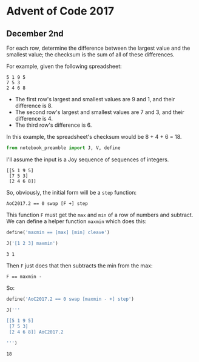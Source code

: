 
# Advent of Code 2017

## December 2nd

For each row, determine the difference between the largest value and the smallest value; the checksum is the sum of all of these differences.

For example, given the following spreadsheet:

    5 1 9 5
    7 5 3
    2 4 6 8

* The first row's largest and smallest values are 9 and 1, and their difference is 8.
* The second row's largest and smallest values are 7 and 3, and their difference is 4.
* The third row's difference is 6.

In this example, the spreadsheet's checksum would be 8 + 4 + 6 = 18.


```python
from notebook_preamble import J, V, define
```

I'll assume the input is a Joy sequence of sequences of integers.

    [[5 1 9 5]
     [7 5 3]
     [2 4 6 8]]

So, obviously, the initial form will be a `step` function:

    AoC2017.2 == 0 swap [F +] step

This function `F` must get the `max` and `min` of a row of numbers and subtract.  We can define a helper function `maxmin` which does this:


```python
define('maxmin == [max] [min] cleave')
```


```python
J('[1 2 3] maxmin')
```

    3 1


Then `F` just does that then subtracts the min from the max:

    F == maxmin -

So:


```python
define('AoC2017.2 == 0 swap [maxmin - +] step')
```


```python
J('''

[[5 1 9 5]
 [7 5 3]
 [2 4 6 8]] AoC2017.2

''')
```

    18

